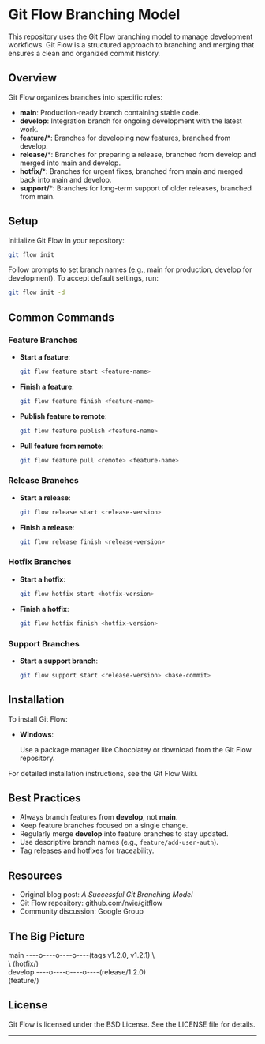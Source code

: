 # Git Flow Branching Model

This repository uses the Git Flow branching model to manage development workflows. Git Flow is a structured approach to branching and merging that ensures a clean and organized commit history.

## Overview

Git Flow organizes branches into specific roles:

- **main**: Production-ready branch containing stable code.
- **develop**: Integration branch for ongoing development with the latest work.
- **feature/***: Branches for developing new features, branched from develop.
- **release/***: Branches for preparing a release, branched from develop and merged into main and develop.
- **hotfix/***: Branches for urgent fixes, branched from main and merged back into main and develop.
- **support/***: Branches for long-term support of older releases, branched from main.

## Setup

Initialize Git Flow in your repository:

```bash
git flow init
```

Follow prompts to set branch names (e.g., main for production, develop for development). To accept default settings, run:

```bash
git flow init -d
```

## Common Commands

### Feature Branches

- **Start a feature**:

  ```bash
  git flow feature start <feature-name>
  ```

- **Finish a feature**:

  ```bash
  git flow feature finish <feature-name>
  ```

- **Publish feature to remote**:

  ```bash
  git flow feature publish <feature-name>
  ```

- **Pull feature from remote**:

  ```bash
  git flow feature pull <remote> <feature-name>
  ```

### Release Branches

- **Start a release**:

  ```bash
  git flow release start <release-version>
  ```

- **Finish a release**:

  ```bash
  git flow release finish <release-version>
  ```

### Hotfix Branches

- **Start a hotfix**:

  ```bash
  git flow hotfix start <hotfix-version>
  ```

- **Finish a hotfix**:

  ```bash
  git flow hotfix finish <hotfix-version>
  ```

### Support Branches

- **Start a support branch**:

  ```bash
  git flow support start <release-version> <base-commit>
  ```

## Installation

To install Git Flow:

- **Windows**:

  Use a package manager like Chocolatey or download from the Git Flow repository.

For detailed installation instructions, see the Git Flow Wiki.

## Best Practices

- Always branch features from **develop**, not **main**.
- Keep feature branches focused on a single change.
- Regularly merge **develop** into feature branches to stay updated.
- Use descriptive branch names (e.g., `feature/add-user-auth`).
- Tag releases and hotfixes for traceability.

## Resources

- Original blog post: *A Successful Git Branching Model*
- Git Flow repository: github.com/nvie/gitflow
- Community discussion: Google Group

## The Big Picture

main  ----o----o----o----(tags v1.2.0, v1.2.1)
            \        \
             \        (hotfix/)
              \
develop ----o----o----o----(release/1.2.0)
              \
               (feature/)

## License

Git Flow is licensed under the BSD License. See the LICENSE file for details.

***
